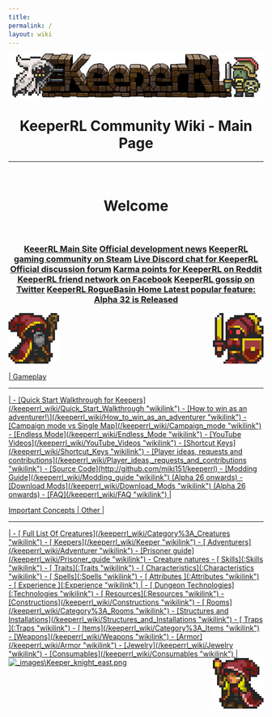 ```yaml
---
title:
permalink: /
layout: wiki
---
```

<img align="center" src="logo-big.png">
<h1 align="center">KeeperRL Community Wiki - Main Page</h1>
<hr>
<br/>
<h1 align="center">Welcome</h1>
<br/>
<h3 align="center">
<p>
<a href="http://keeperrl.com/" class="uri">KeeerRL Main Site</a>
<a href="https://keeperrl.com/category/News/" class="uri">Official development news</a>
<a href="http://steamcommunity.com/app/329970" class="uri">KeeperRL gaming community on Steam</a>
<a href="https://discord.gg/XZfCCs5" class="uri">Live Discord chat for KeeperRL</a>
<a href="http://keeperrl.com/Forum" class="uri">Official discussion forum</a>
<a href="https://www.reddit.com/r/Keeperrl" class="uri">Karma points for KeeperRL on Reddit</a>
<a href="https://www.facebook.com/keeperrl" class="uri">KeeperRL friend network on Facebook</a>
<a href="https://twitter.com/keeperRL" class="uri">KeeperRL gossip on Twitter</a>
<a href="http://www.roguebasin.com/index.php?title=KeeperRL" class="uri">KeeperRL RogueBasin Home
Latest popular feature: Alpha 32 is Released
</h3>
<img src="_images\Keeper_east.png" title="fig:\Keeper_east.png" alt="_images\Keeper_east.png" width="100" />
<img src="_images\Keeper_knight_female_west.png" title="fig:\Keeper_knight_female_west.png" align="right" alt="_images\Keeper_knight_female_west.png" width="100" />
<br/>

| Gameplay                                                                      
<hr>
| -   [Quick Start Walkthrough for Keepers](/keeperrl_wiki/Quick_Start_Walkthrough "wikilink")                                           
  -   [How to win as an adventurer!\](/keeperrl_wiki/How_to_win_as_an_adventurer "wikilink")
  -   [Campaign mode vs Single Map](/keeperrl_wiki/Campaign_mode "wikilink")                                          
  -   [Endless Mode](/keeperrl_wiki/Endless_Mode "wikilink")                                                          
  -   [YouTube Videos](/keeperrl_wiki/YouTube_Videos "wikilink")                                                      
  -   [Shortcut Keys](/keeperrl_wiki/Shortcut_Keys "wikilink")                                                        
  -   [Player ideas, requests and contributions](/keeperrl_wiki/Player_ideas,_requests_and_contributions "wikilink")  
  -   [Source Code](http://github.com/miki151/keeperrl)                                                
  -   [Modding Guide](/keeperrl_wiki/Modding_guide "wikilink") (Alpha 26 onwards)                                     
  -   [Download Mods](/keeperrl_wiki/Download_Mods "wikilink") (Alpha 26 onwards)                                     
  -   [FAQ](/keeperrl_wiki/FAQ "wikilink")                                                                            |
 
Important Concepts                                                            | Other                                                                                               |
<hr>
| -   [ Full List Of Creatures](/keeperrl_wiki/Category%3A_Creatures "wikilink")               
     -   [ Keepers](/keeperrl_wiki/Keeper "wikilink")                                          
     -   [ Adventurers](/keeperrl_wiki/Adventurer "wikilink")                                  
 -   [Prisoner guide](/keeperrl_wiki/Prisoner_guide "wikilink")                                
 -   Creature natures                                                           
     -   [ Skills](:Skills "wikilink")                                          
     -   [ Traits](:Traits "wikilink")                                          
     -   [ Characteristics](:Characteristics "wikilink")                        
     -   [ Spells](:Spells "wikilink")                                          
     -   [ Attributes ](:Attributes "wikilink")                                 
     -   [ Experience ](:Experience "wikilink")                                 | -   [ Dungeon Technologies](:Technologies "wikilink")                                               
  -   [ Resources](:Resources "wikilink")                                                              
  -   [Constructions](/keeperrl_wiki/Constructions "wikilink")                                                        
      -   [ Rooms](/keeperrl_wiki/Category%3A_Rooms "wikilink")                                                       
      -   [Structures and Installations](/keeperrl_wiki/Structures_and_Installations "wikilink")                      
      -   [ Traps ](:Traps "wikilink")                                                                 
  -   [ Items](/keeperrl_wiki/Category%3A_Items "wikilink")                                                           
      -   [Weapons](/keeperrl_wiki/Weapons "wikilink")                                                                
      -   [Armor](/keeperrl_wiki/Armor "wikilink")                                                                    
      -   [Jewelry](/keeperrl_wiki/Jewelry "wikilink")                                                                
      -   [Consumables](/keeperrl_wiki/Consumables "wikilink")                                                        |

<img src="images/Keeper_knight_east.png" title="fig:\Keeper knight" alt="_images\Keeper_knight_east.png" width="100" />
<img src="_images/Keeper_female_west.png" title="fig:\Keeper female" align="right" alt="_images\Keeper_female_west.png" width="100" />
